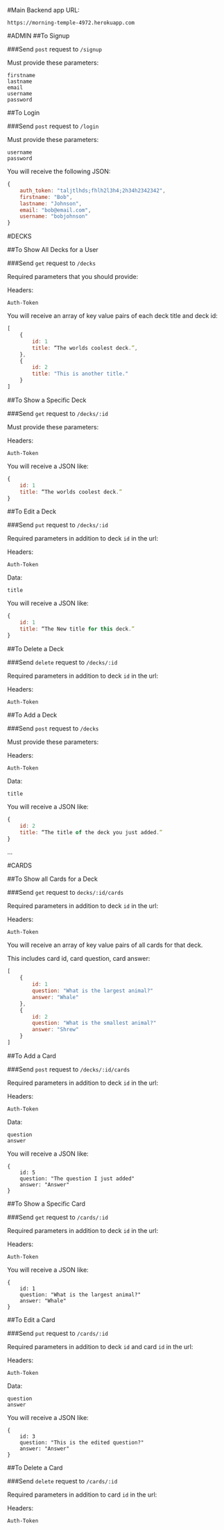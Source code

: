 #Main Backend app URL:

`https://morning-temple-4972.herokuapp.com`

#ADMIN
##To Signup

###Send `post` request to `/signup`

Must provide these parameters:

```
firstname
lastname
email
username
password
```

##To Login

###Send `post` request to `/login`

Must provide these parameters:

```
username
password
```

You will receive the following JSON:

```javascript
{ 
	auth_token: "taljtlhds;fhlh2l3h4;2h34h2342342",
	firstname: "Bob",
	lastname: "Johnson",
	email: "bob@email.com",
	username: "bobjohnson"
}
```

#DECKS

##To Show All Decks for a User

###Send `get` request to `/decks`

Required parameters that you should provide:

Headers:

```
Auth-Token
```

You will receive an array of key value pairs of each deck title and deck id:

```javascript
[
	{ 
		id: 1
		title: “The worlds coolest deck.”, 
	},
	{
		id: 2
		title: "This is another title."
	}
]
```

##To Show a Specific Deck

###Send `get` request to `/decks/:id`

Must provide these parameters:

Headers:

```
Auth-Token
```

You will receive a JSON like:

```javascript
{ 
	id: 1
	title: “The worlds coolest deck.”
}
```

##To Edit a Deck

###Send `put` request to `/decks/:id`

Required parameters in addition to deck `id` in the url:

Headers:

```
Auth-Token
```

Data:

```
title
```

You will receive a JSON like:

```javascript
{ 
	id: 1
	title: “The New title for this deck.”
}
```

##To Delete a Deck

###Send `delete` request to `/decks/:id`

Required parameters in addition to deck `id` in the url:

Headers:

```
Auth-Token
```

##To Add a Deck

###Send `post` request to `/decks`

Must provide these parameters:

Headers:

```
Auth-Token
```

Data:

```
title
```

You will receive a JSON like:

```javascript
{ 
	id: 2
	title: “The title of the deck you just added.”
}
```

...


#CARDS

##To Show all Cards for a Deck

###Send `get` request to `decks/:id/cards`

Required parameters in addition to deck `id` in the url:

Headers:

```
Auth-Token
```

You will receive an array of key value pairs of all cards for that deck.

This includes card id, card question, card answer:

```javascript
[
	{
		id: 1
		question: "What is the largest animal?"
		answer: "Whale"
	},
	{
		id: 2
		question: "What is the smallest animal?"
		answer: "Shrew"
	}
]
```

##To Add a Card

###Send `post` request to `/decks/:id/cards`

Required parameters in addition to deck `id` in the url:

Headers:

```
Auth-Token
```

Data:

```
question
answer
```

You will receive a JSON like:

```
{
	id: 5
	question: "The question I just added"
	answer: "Answer"
}
```

##To Show a Specific Card

###Send `get` request to `/cards/:id`

Required parameters in addition to deck `id` in the url:

Headers:

```
Auth-Token
```

You will receive a JSON like:

```
{
	id: 1
	question: "What is the largest animal?"
	answer: "Whale"
}
```

##To Edit a Card

###Send `put` request to `/cards/:id`

Required parameters in addition to deck `id` and card `id` in the url:

Headers:

```
Auth-Token
```

Data:

```
question
answer
```

You will receive a JSON like:

```
{
	id: 3
	question: "This is the edited question?"
	answer: "Answer"
}
```

##To Delete a Card

###Send `delete` request to `/cards/:id`

Required parameters in addition to card `id` in the url:

Headers:

```
Auth-Token
```


